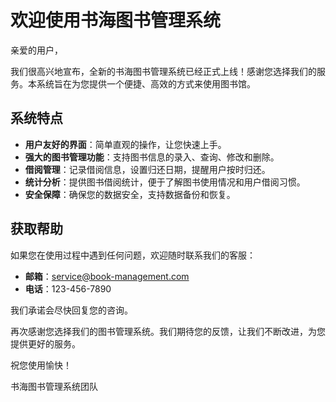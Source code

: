 # 欢迎使用书海图书管理系统

亲爱的用户，

我们很高兴地宣布，全新的书海图书管理系统已经正式上线！感谢您选择我们的服务。本系统旨在为您提供一个便捷、高效的方式来使用图书馆。

## 系统特点

- **用户友好的界面**：简单直观的操作，让您快速上手。
- **强大的图书管理功能**：支持图书信息的录入、查询、修改和删除。
- **借阅管理**：记录借阅信息，设置归还日期，提醒用户按时归还。
- **统计分析**：提供图书借阅统计，便于了解图书使用情况和用户借阅习惯。
- **安全保障**：确保您的数据安全，支持数据备份和恢复。

## 获取帮助

如果您在使用过程中遇到任何问题，欢迎随时联系我们的客服：

- **邮箱**：service@book-management.com
- **电话**：123-456-7890

我们承诺会尽快回复您的咨询。

再次感谢您选择我们的图书管理系统。我们期待您的反馈，让我们不断改进，为您提供更好的服务。

祝您使用愉快！

书海图书管理系统团队

